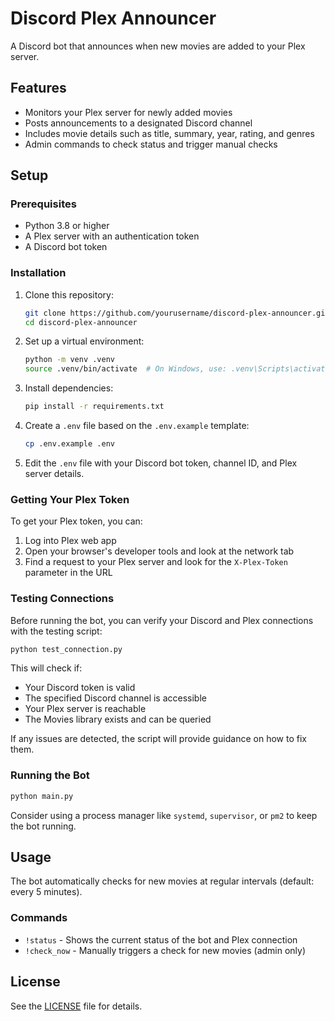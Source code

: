 # Discord Plex Announcer

A Discord bot that announces when new movies are added to your Plex server.

## Features

- Monitors your Plex server for newly added movies
- Posts announcements to a designated Discord channel
- Includes movie details such as title, summary, year, rating, and genres
- Admin commands to check status and trigger manual checks

## Setup

### Prerequisites

- Python 3.8 or higher
- A Plex server with an authentication token
- A Discord bot token

### Installation

1. Clone this repository:

   ```bash
   git clone https://github.com/yourusername/discord-plex-announcer.git
   cd discord-plex-announcer
   ```

2. Set up a virtual environment:

   ```bash
   python -m venv .venv
   source .venv/bin/activate  # On Windows, use: .venv\Scripts\activate
   ```

3. Install dependencies:

   ```bash
   pip install -r requirements.txt
   ```

4. Create a `.env` file based on the `.env.example` template:

   ```bash
   cp .env.example .env
   ```

5. Edit the `.env` file with your Discord bot token, channel ID, and Plex server details.

### Getting Your Plex Token

To get your Plex token, you can:

1. Log into Plex web app
2. Open your browser's developer tools and look at the network tab
3. Find a request to your Plex server and look for the `X-Plex-Token` parameter in the URL

### Testing Connections

Before running the bot, you can verify your Discord and Plex connections with the testing script:

```bash
python test_connection.py
```

This will check if:

- Your Discord token is valid
- The specified Discord channel is accessible
- Your Plex server is reachable
- The Movies library exists and can be queried

If any issues are detected, the script will provide guidance on how to fix them.

### Running the Bot

```bash
python main.py
```

Consider using a process manager like `systemd`, `supervisor`, or `pm2` to keep the bot running.

## Usage

The bot automatically checks for new movies at regular intervals (default: every 5 minutes).

### Commands

- `!status` - Shows the current status of the bot and Plex connection
- `!check_now` - Manually triggers a check for new movies (admin only)

## License

See the [LICENSE](LICENSE) file for details.
